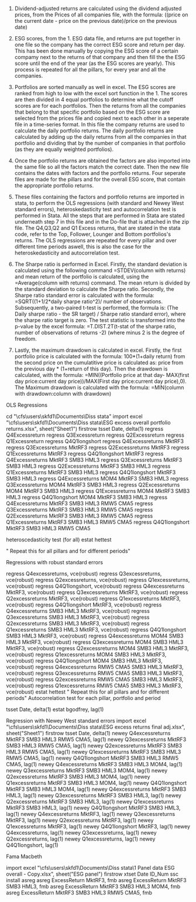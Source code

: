 1. Dividend-adjusted returns are calculated using the dividend adjusted prices, from the Prices of all companies file, with the formula: 
((price on the current date - price on the previous date)/price on the previous date)

2. ESG scores, from the 1. ESG data file, and returns are put together in one file so the company has the correct ESG score and return per day. This has been 
done manually by copying the ESG score of a certain compamy next to the returns of that company and then fill the the ESG score until the end of the year (as the ESG scores
are yearly). This process is repeated for all the pillars, for every year and all the companies.

3. Portfolios are sorted manually as well in excel. The ESG scores are ranked from high to low with the excel sort function in the 1. The scores are then divided in 
4 equal portfolios to determine what the cutoff scores are for each portfolios. Then the returns from all the companies that belong to that specific portfolio based on the
ESG score are selected from the prices file and copied next to each other in a seperate file in a time-series format. In this file the company returns are used to calculate 
the daily portfolio returns. The daily portfolio returns are calculated by adding up the daily returns from all the companies in that portfolio and dividing that by the number of companies 
in that portfolio (as they are equally weighted portfolios).

4. Once the portfolio returns are obtained the factors are also imported into the same file so all the factors match the correct date. Then the new file contains the dates
 with factors and the portfolio returns. Four seperate files are made for the pillars and for the overall ESG score, that contain the appropriate portfolio returns.

5. These files containing the factors and portfolio returns are imported in stata, to perform the OLS regressions (with standard and Newey West standard errors), 
heteroskedasticity test and autocorrelation test is performed in Stata. All the steps that are performed in Stata are stated underneath step 7 in this file and in the
Do-file that is attached in the zip file. The Q4,Q3,Q2 and Q1 Excess returns, that are stated in the stata code, refer to the Top, Follower, Lounger and Bottom 
portfolios's returns. The OLS regressions are repeated for every pillar and over different time periods aswell, this is also the case for the heteroskedasticity and
autocorrelation test.

6. The Sharpe ratio is performed in Excel. Firstly, the standard deviation is calculated using the following command =STDEV(column with returns) 
and mean return of the portfolio is calculated, using the =Average(column with returns) command.
The mean return is divided by the standard deviation to calculate the Sharpe ratio. Secondly, the Sharpe ratio standard error is calculated with the formula: 
=SQRT((1+1/2*daily sharpe ratio^2)/ number of observations. Subsequently, a two-paired t-test is performed, the formula is: 
(The Daily sharpe ratio - the SR target) / Sharpe ratio standard error), where the sharpe ratio target is zero. The test statistic is transformed
into the p-value by the excel formula: =T.DIST.2T(t-stat of the sharpe ratio, number of observations of returns -2) (where 
minus 2 is the degree of freedom.

7. Lastly, the maximum drawdown is calculated in excel. Firstly, the first portfolio price is calculated with the formula:
100*(1+daily return) from the second price on the cumulatitive price is calculated as: price from the previous day * (1+return of this day).
Then the drawdown is calculated, with the formula: 
=MIN((Portfolio price at that day- MAX(first day price:current day price))/MAX(First day price:current day price),0).
The Maximum drawdown is calculated with the formula: =MIN(column with drawdown:column with drawdown)

OLS Regressions

cd "\\cfs\users\skfd1\Documents\Diss stata"
import excel "\\cfs\users\skfd1\Documents\Diss stata\ESG excess overall portfolio returns.xlsx", sheet("Sheet1") firstrow
tsset Date, delta(1)
regress Q4Excessreturn
regress Q3Excessreturn
regress Q2Excessreturn
regress Q1Excessreturn
regress Q4Q1longshort
regress Q4Excessreturns MktRF3
regress Q3Excessreturns MktRF3
regress Q2Excessreturns MktRF3
regress Q1Excessreturns MktRF3
regress Q4Q1longshort MktRF3 
regress Q4Excessreturns MktRF3 SMB3 HML3
regress Q3Excessreturns MktRF3 SMB3 HML3
regress Q2Excessreturns MktRF3 SMB3 HML3
regress Q1Excessreturns MktRF3 SMB3 HML3
regress Q4Q1longshort MktRF3 SMB3 HML3
regress Q4Excessreturns MOM4  MktRF3 SMB3 HML3
regress Q3Excessreturns MOM4  MktRF3 SMB3 HML3
regress Q2Excessreturns MOM4  MktRF3 SMB3 HML3
regress Q1Excessreturns MOM4  MktRF3 SMB3 HML3
regress Q4Q1longshort MOM4 MktRF3 SMB3 HML3
regress Q4Excessreturns MktRF3 SMB3 HML3 RMW5 CMA5
regress Q3Excessreturns MktRF3 SMB3 HML3 RMW5 CMA5
regress Q2Excessreturns MktRF3 SMB3 HML3 RMW5 CMA5
regress Q1Excessreturns MktRF3 SMB3 HML3 RMW5 CMA5
regress Q4Q1longshort MktRF3 SMB3 HML3 RMW5 CMA5

heteroscedasticity test (for all)
estat hettest

" Repeat this for all pillars and for different periods"

Regressions with robust standard errors 

regress Q4excessreturns, vce(robust)
regress Q3excessreturns, vce(robust)
regress Q2excessreturns, vce(robust)
regress Q1excessreturns, vce(robust)
regress Q4Q1longshort, vce(robust)
regress Q4excessreturns MktRF3, vce(robust)
regress Q3excessreturns MktRF3, vce(robust)
regress Q2excessreturns MktRF3, vce(robust)
regress Q1excessreturns MktRF3, vce(robust)
regress Q4Q1longshort MktRF3, vce(robust)
regress Q4excessreturns SMB3 HML3 MktRF3, vce(robust)
regress Q3excessreturns SMB3 HML3 MktRF3, vce(robust)
regress Q2excessreturns SMB3 HML3 MktRF3, vce(robust)
regress Q1excessreturns SMB3 HML3 MktRF3, vce(robust)
regress Q4Q1longshort SMB3 HML3 MktRF3, vce(robust)
regress Q4excessreturns MOM4 SMB3 HML3 MktRF3, vce(robust)
regress Q3excessreturns MOM4 SMB3 HML3 MktRF3, vce(robust)
regress Q2excessreturns MOM4 SMB3 HML3 MktRF3, vce(robust)
regress Q1excessreturns MOM4 SMB3 HML3 MktRF3, vce(robust)
regress Q4Q1longshort MOM4 SMB3 HML3 MktRF3, vce(robust)
regress Q4excessreturns RMW5 CMA5 SMB3 HML3 MktRF3, vce(robust)
regress Q3excessreturns RMW5 CMA5 SMB3 HML3 MktRF3, vce(robust)
regress Q2excessreturns RMW5 CMA5 SMB3 HML3 MktRF3, vce(robust)
regress Q1excessreturns RMW5 CMA5 SMB3 HML3 MktRF3, vce(robust)
estat hettest
" Repeat this for all pillars and for different periods"
Autocorrelation test for each pillar, portfolio and period

tsset Date, delta(1)
estat bgodfrey, lag(1)

Regression with Newey West standard errors
import excel "\\cfs\users\skfd1\Documents\Diss stata\ESG excess returns final adj.xlsx", sheet("Sheet1") firstrow
tsset Date, delta(1)
newey Q4excessreturns MktRF3 SMB3 HML3 RMW5 CMA5, lag(1)
newey Q3excessreturns MktRF3 SMB3 HML3 RMW5 CMA5, lag(1)
newey Q2excessreturns MktRF3 SMB3 HML3 RMW5 CMA5, lag(1)
newey Q1excessreturns MktRF3 SMB3 HML3 RMW5 CMA5, lag(1)
newey Q4Q1longshort MktRF3 SMB3 HML3 RMW5 CMA5, lag(1)
newey Q4excessreturns MktRF3 SMB3 HML3 MOM4, lag(1)
newey Q3excessreturns MktRF3 SMB3 HML3 MOM4, lag(1)
newey Q2excessreturns MktRF3 SMB3 HML3 MOM4, lag(1)
newey Q1excessreturns MktRF3 SMB3 HML3 MOM4, lag(1)
newey Q4Q1longshort MktRF3 SMB3 HML3 MOM4, lag(1)
newey Q4excessreturns MktRF3 SMB3 HML3, lag(1)
newey Q3excessreturns MktRF3 SMB3 HML3, lag(1)
newey Q2excessreturns MktRF3 SMB3 HML3, lag(1)
newey Q1excessreturns MktRF3 SMB3 HML3, lag(1)
newey Q4Q1longshort MktRF3 SMB3 HML3, lag(1)
newey Q4excessreturns MktRF3, lag(1)
newey Q3excessreturns MktRF3, lag(1)
newey Q2excessreturns MktRF3, lag(1)
newey Q1excessreturns MktRF3, lag(1)
newey Q4Q1longshort MktRF3, lag(1)
newey Q4excessreturns, lag(1)
newey Q3excessreturns, lag(1)
newey Q2excessreturns, lag(1)
newey Q1excessreturns, lag(1)
newey Q4Q1longshort, lag(1)


Fama Macbeth

import excel "\\cfs\users\skfd1\Documents\Diss stata\1 Panel data ESG overall - Copy.xlsx", sheet("ESG panel") firstrow
xtset Date ID_Num
ssc install asreg
asreg ExcessReturn MktRF3, fmb
asreg ExcessReturn MktRF3 SMB3 HML3, fmb
asreg ExcessReturn MktRF3 SMB3 HML3 MOM4, fmb
asreg ExcessReturn MktRF3 SMB3 HML3 RMW5 CMA5, fmb

